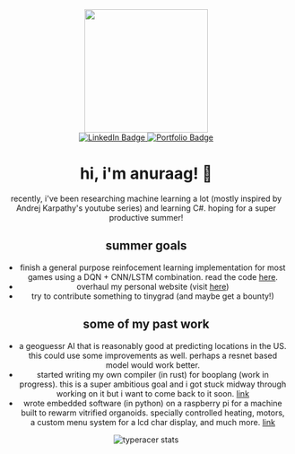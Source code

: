 <div id="header" align="center">
  <img src="https://media.tenor.com/GfSX-u7VGM4AAAAC/coding.gif" width="220"/>

  <div id="badges">
  <a href="https://linkedin.com/in/anuraagw">
    <img src="https://img.shields.io/badge/LinkedIn-blue?style=for-the-badge&logo=linkedin&logoColor=white" alt="LinkedIn Badge"/>
  </a>
  <a href="https://anuraagw.me">
    <img src="https://img.shields.io/badge/Portfolio-red?style=for-the-badge&logo=web&logoColor=white" alt="Portfolio Badge"/>
</a>
  </div>
  <h1>
  hi, i'm anuraag! 👋
</h1>

recently, i've been researching machine learning a lot (mostly inspired by Andrej Karpathy's youtube series) and learning C#. hoping for a super productive summer! 

## summer goals
 
 - finish a general purpose reinfocement learning implementation for most games using a DQN + CNN/LSTM combination. read the code [here](https://github.com/Anu78/machine-learning-hw-uncc/tree/main/final-rl).
 - overhaul my personal website (visit [here](https://anuraagw.me)) 
 - try to contribute something to tinygrad (and maybe get a bounty!)

## some of my past work

 - a geoguessr AI that is reasonably good at predicting locations in the US. this could use some improvements as well. perhaps a resnet based model would work better. 
 - started writing my own compiler (in rust) for booplang (work in progress). this is a super ambitious goal and i got stuck midway through working on it but i want to come back to it soon. [link](https://github.com/Anu78/booplang)
 - wrote embedded software (in python) on a raspberry pi for a machine built to rewarm vitrified organoids. specially controlled heating, motors, a custom menu system for a lcd char display, and much more. [link](https://github.com/Anu78/senior-design-23to24)


<img src="https://data.typeracer.com/misc/badge?user=bbop4460" alt="typeracer stats"/>
